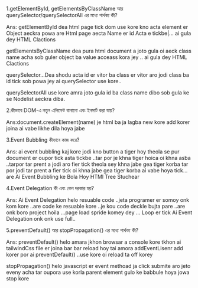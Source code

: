 1.getElementById, getElementsByClassName আর querySelector/querySelectorAll এর মধ্যে পার্থক্য কী?

Ans: getElementById dea html page tick  dom use kore   kno acta element er Object aeckra powa are Html page aecta Name er id Acta e tickbe|... ai gula dey HTML Clactions

getElementsByClassName dea pura html document a joto gula oi aeck class name acha sob guler  object ba value acceass kora jey .. ai gula dey HTML Clactions


querySelector...Dea shodu acta id er vitor ba class er vitor aro jodi class ba id tick sob powa jey ai querySelector use kore..

querySelectorAll use kore amra joto gula id ba class name dibo sob gula ke se Nodelist aeckra diba.

2.কীভাবে DOM-এ নতুন এলিমেন্ট বানানো এবং ইনসার্ট করা যায়?

Ans:document.createElement(name) je html ba ja lagba new kore add korer joina ai vabe likhe dila hoya jabe


3.Event Bubbling কীভাবে কাজ করে?

Ans: ai event bubbling kaj kore jodi kno button a tiger hoy theola se pur document er oupor tick asta tickbe ..tar por je khna tiger hoica oi khna asba ..tarpor tar prent a jodi aro fier tick theola sey khna jabe gea tiger korba tar por jodi tar prent a fier tick oi khna jabe gea  tiger korba ai vabe hoya tick... are Ai Event Bubbling ke Bola Hoy HTMl Tree Stuchear 


4.Event Delegation কী এবং কেন দরকার হয়?

Ans: Ai Event Delegation helo resuable code ..jeta programer er somoy onk kom kore ..are code ke resuable kore ..je kou code deckle bujta pare ..are onk boro project hoila ...page load spride komey dey ... Loop er tick Ai Event Delegation onk onk use full..


5.preventDefault() আর stopPropagation() এর মধ্যে পার্থক্য কী?

Ans: preventDefault() helo amara jkhon browsar a console kore tkhon ai tailwindCss file er joina bar bar reload hoy tai amora addEventLisenr add korer por ai preventDefault() ..use kore oi reload ta off korey

 stopPropagation() helo javascript er event methoad ja  click submite aro jeto eveny acha tar oupora use korla parent element gulo ke babbule hoya jowa stop kore